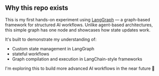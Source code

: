 ## Why this repo exists

This is my first hands-on experiment using [LangGraph](https://langgraph.dev) — a graph-based framework for structured AI workflows. Unlike agent-based architectures, this simple graph has one node and showcases how state updates work.

It's built to demonstrate my understanding of:

- Custom state management in LangGraph
- stateful workflows
- Graph compilation and execution in LangChain-style frameworks

I'm exploring this to build more advanced AI workflows in the near future 🚀

